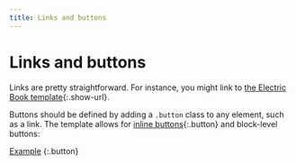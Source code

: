 ```yaml
---
title: Links and buttons
---
```


# Links and buttons

Links are pretty straightforward. For instance, you might link to [the Electric Book template](https://ebw.co/template){:.show-url}.

Buttons should be defined by adding a `.button` class to any element, such as a link. The template allows for [inline buttons](http://example.com){:.button} and block-level buttons:

[Example](http://example.com) {:.button}

